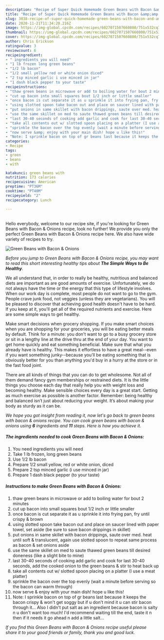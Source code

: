 ```yaml
---
description: "Recipe of Super Quick Homemade Green Beans with Bacon &amp;amp; Onions"
title: "Recipe of Super Quick Homemade Green Beans with Bacon &amp;amp; Onions"
slug: 3038-recipe-of-super-quick-homemade-green-beans-with-bacon-and-amp-onions
date: 2020-11-21T11:34:20.216Z
image: https://img-global.cpcdn.com/recipes/6027071507660800/751x532cq70/green-beans-with-bacon-onions-recipe-main-photo.jpg
thumbnail: https://img-global.cpcdn.com/recipes/6027071507660800/751x532cq70/green-beans-with-bacon-onions-recipe-main-photo.jpg
cover: https://img-global.cpcdn.com/recipes/6027071507660800/751x532cq70/green-beans-with-bacon-onions-recipe-main-photo.jpg
author: Chris Erickson
ratingvalue: 3
reviewcount: 6
recipeingredient:
- " ingredients you will need"
- "1 lb frozen long green beans"
- "1/2 lb bacon"
- "1/2 small yellow red or white onion diced"
- "2 tsp minced garlic i use minced in jar"
- "1 dash black pepper to your taste"
recipeinstructions:
- "thaw green beans in microwave or add to boiling water for bout 2 minutes"
- "cut up bacon into small squares bout 1/2 inch or little smaller"
- "once bacon is cut separate it as u sprinkle it into frying pan, fry until crispy &amp; brown"
- "using slotted spoon take bacon out and place on saucer lined with paper towel, set aside (be sure to save bacon drippings in skillet)"
- "put onions in same skillet with bacon drippings, saute over med. heat until soft &amp; translucent, again use slotted spoon to repeat same process as bacon &amp; set onions aside"
- "use the same skillet on med to saute thawed green beans till desired doneness (like a slight bite to mine)"
- "last 30-40 seconds of cooking add garlic and cook for last 30-40 seconds, add the cooked onion to the green beans &amp; stir to heat back up"
- "take all contents out w/ slotted spoon placing on a platter (I use a meat platter)"
- "sprinkle the bacon over the top evenly (wait a minute before serving so the bacon can warm through)"
- "now serve &amp; enjoy with your main dish! hope u like this!"
- "Note: I sprinkle bacon on top of gr beans last because it keeps the bacon crispy &amp; won&#39;t get soggy but if u don&#39;t mind it u can stir bacon through it... Also I didn&#39;t put salt as an ingredient because bacon is salty n u don&#39;t want too much! I&#39;d recommend waiting till the end, taste it n then if it needs it go ahead n add a little salt..."
categories:
- Recipe
tags:
- green
- beans
- with

katakunci: green beans with 
nutrition: 173 calories
recipecuisine: American
preptime: "PT36M"
cooktime: "PT40M"
recipeyield: "2"
recipecategory: Lunch

---
```

<br>
Hello everybody, welcome to our recipe site, if you're looking for Green Beans with Bacon &amp; Onions recipe, look no further! We provide you only the perfect Green Beans with Bacon &amp; Onions recipe here. We also have wide variety of recipes to try.
<br>


![Green Beans with Bacon &amp; Onions](https://img-global.cpcdn.com/recipes/6027071507660800/751x532cq70/green-beans-with-bacon-onions-recipe-main-photo.jpg)

<i>Before you jump to Green Beans with Bacon &amp; Onions recipe, you may want to read this short interesting healthy tips about <strong>The Simple Ways to Be Healthy</strong>.</i>

We all understand that, in order to really be healthy, nutritious and balanced diets are important as are good amounts of exercise. Unfortunately, we do not always have the time or the energy that this type of lifestyle involves. When our work day is complete, most people do not want to go to the gym. People crave junk food, not veggies (unless they are vegetarians). You will be pleased to discover that achieving good health doesn't have to be hard. If you keep at it, you'll get all of the required nutrients and exercise. Here are some simple ways to get healthy.

Make smart decisions when grocery shopping. If you make smart choices when you are shopping for your groceries, you will be eating better meals by default. Think for a minute: you don't want to go to a busy grocery store or sit in a lengthy line at the drive thru at the end of your day. You want to get home quickly and eat something beneficial. Make sure that what you already have is healthy. This makes it effortless to have a great meal--even if you want something junky--because you'll be eating something that is obviously better for you than anything you'd buy in a hurry at the store or in the fast food joint.

There are all kinds of things that you can do to get wholesome. Not all of them demand fancy gym memberships or restrained diets. It is the little things you choose each day that really help you with weight loss and becoming healthy. Make sensible choices every day is a great start. Getting as much exercise as possible is another factor. Remember: being healthy and balanced isn’t just about reducing your weight. It’s about making your body as sturdy as it can be. 


<i>We hope you got insight from reading it, now let's go back to green beans with bacon &amp; onions recipe. You can cook green beans with bacon &amp; onions using <strong>6</strong> ingredients and <strong>11</strong> steps. Here is how you achieve it.
</i>

##### The ingredients needed to cook Green Beans with Bacon &amp; Onions:

1. You need  ingredients you will need
1. Take 1 lb frozen, long green beans
1. Use 1/2 lb bacon
1. Prepare 1/2 small yellow, red or white onion, diced
1. Prepare 2 tsp minced garlic (i use minced in jar)
1. Prepare 1 dash black pepper (to your taste)


##### Instructions to make Green Beans with Bacon &amp; Onions:

1. thaw green beans in microwave or add to boiling water for bout 2 minutes
1. cut up bacon into small squares bout 1/2 inch or little smaller
1. once bacon is cut separate it as u sprinkle it into frying pan, fry until crispy &amp; brown
1. using slotted spoon take bacon out and place on saucer lined with paper towel, set aside (be sure to save bacon drippings in skillet)
1. put onions in same skillet with bacon drippings, saute over med. heat until soft &amp; translucent, again use slotted spoon to repeat same process as bacon &amp; set onions aside
1. use the same skillet on med to saute thawed green beans till desired doneness (like a slight bite to mine)
1. last 30-40 seconds of cooking add garlic and cook for last 30-40 seconds, add the cooked onion to the green beans &amp; stir to heat back up
1. take all contents out w/ slotted spoon placing on a platter (I use a meat platter)
1. sprinkle the bacon over the top evenly (wait a minute before serving so the bacon can warm through)
1. now serve &amp; enjoy with your main dish! hope u like this!
1. Note: I sprinkle bacon on top of gr beans last because it keeps the bacon crispy &amp; won&#39;t get soggy but if u don&#39;t mind it u can stir bacon through it... Also I didn&#39;t put salt as an ingredient because bacon is salty n u don&#39;t want too much! I&#39;d recommend waiting till the end, taste it n then if it needs it go ahead n add a little salt...


<i>If you find this Green Beans with Bacon &amp; Onions recipe useful please share it to your good friends or family, thank you and good luck.</i>
